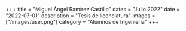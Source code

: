 +++
title = "Miguel Ángel Ramírez Castillo"
dates = "Julio 2022"
date = "2022-07-01"
description = "Tesis de licenciatura"
images = ["/images/user.png"]
category = "Alumnos de Ingeniería"
+++
